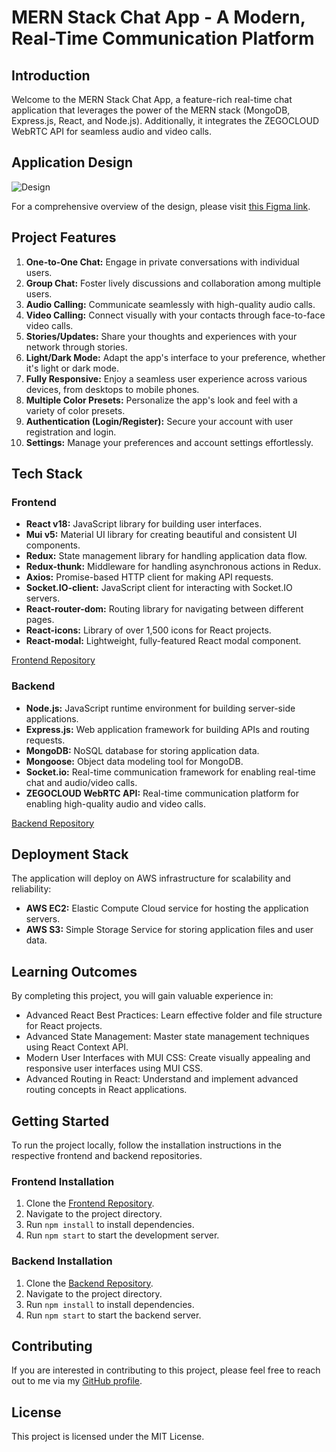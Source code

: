 # MERN Stack Chat App - A Modern, Real-Time Communication Platform

## Introduction

Welcome to the MERN Stack Chat App, a feature-rich real-time chat application that leverages the power of the MERN stack (MongoDB, Express.js, React, and Node.js). Additionally, it integrates the ZEGOCLOUD WebRTC API for seamless audio and video calls.

## Application Design

![Design](../chatApp/frontend/src/design.jpg)

For a comprehensive overview of the design, please visit [this Figma link](https://www.figma.com/file/cX28GcBPy6dz7NvyBYUaJy/CM-Chat-App?type=design&node-id=0%3A1&mode=design&t=6BkRU3iA7uMccz9s-1).

## Project Features

1. **One-to-One Chat:** Engage in private conversations with individual users.
2. **Group Chat:** Foster lively discussions and collaboration among multiple users.
3. **Audio Calling:** Communicate seamlessly with high-quality audio calls.
4. **Video Calling:** Connect visually with your contacts through face-to-face video calls.
5. **Stories/Updates:** Share your thoughts and experiences with your network through stories.
6. **Light/Dark Mode:** Adapt the app's interface to your preference, whether it's light or dark mode.
7. **Fully Responsive:** Enjoy a seamless user experience across various devices, from desktops to mobile phones.
8. **Multiple Color Presets:** Personalize the app's look and feel with a variety of color presets.
9. **Authentication (Login/Register):** Secure your account with user registration and login.
10. **Settings:** Manage your preferences and account settings effortlessly.

## Tech Stack

### Frontend

- **React v18:** JavaScript library for building user interfaces.
- **Mui v5:** Material UI library for creating beautiful and consistent UI components.
- **Redux:** State management library for handling application data flow.
- **Redux-thunk:** Middleware for handling asynchronous actions in Redux.
- **Axios:** Promise-based HTTP client for making API requests.
- **Socket.IO-client:** JavaScript client for interacting with Socket.IO servers.
- **React-router-dom:** Routing library for navigating between different pages.
- **React-icons:** Library of over 1,500 icons for React projects.
- **React-modal:** Lightweight, fully-featured React modal component.

[Frontend Repository](https://github.com/sachinpandeygurh/mernStackChatApp/tree/main/frontend)

### Backend

- **Node.js:** JavaScript runtime environment for building server-side applications.
- **Express.js:** Web application framework for building APIs and routing requests.
- **MongoDB:** NoSQL database for storing application data.
- **Mongoose:** Object data modeling tool for MongoDB.
- **Socket.io:** Real-time communication framework for enabling real-time chat and audio/video calls.
- **ZEGOCLOUD WebRTC API:** Real-time communication platform for enabling high-quality audio and video calls.

[Backend Repository](https://github.com/sachinpandeygurh/mernStackChatApp/tree/main/backend)

## Deployment Stack

The application will deploy on AWS infrastructure for scalability and reliability:

- **AWS EC2:** Elastic Compute Cloud service for hosting the application servers.
- **AWS S3:** Simple Storage Service for storing application files and user data.

## Learning Outcomes

By completing this project, you will gain valuable experience in:

- Advanced React Best Practices: Learn effective folder and file structure for React projects.
- Advanced State Management: Master state management techniques using React Context API.
- Modern User Interfaces with MUI CSS: Create visually appealing and responsive user interfaces using MUI CSS.
- Advanced Routing in React: Understand and implement advanced routing concepts in React applications.

## Getting Started

To run the project locally, follow the installation instructions in the respective frontend and backend repositories.

### Frontend Installation

1. Clone the [Frontend Repository](https://github.com/sachinpandeygurh/mernStackChatApp/tree/main/frontend).
2. Navigate to the project directory.
3. Run `npm install` to install dependencies.
4. Run `npm start` to start the development server.

### Backend Installation

1. Clone the [Backend Repository](https://github.com/sachinpandeygurh/mernStackChatApp/tree/main/backend).
2. Navigate to the project directory.
3. Run `npm install` to install dependencies.
4. Run `npm start` to start the backend server.

## Contributing

If you are interested in contributing to this project, please feel free to reach out to me via my [GitHub profile](https://github.com/sachinpandeygurh).

## License

This project is licensed under the MIT License.
